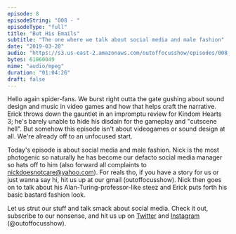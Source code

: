 ```yaml
---
episode: 8 
episodeString: "008 - "
episodeType: "full"
title: "But His Emails"
subtitle: "The one where we talk about social media and male fashion"
date: "2019-03-20"
audio: "https://s3.us-east-2.amazonaws.com/outoffocusshow/episodes/008_but-his-emails.mp3"
bytes: 61860049
mime: "audio/mpeg"
duration: "01:04:26"
draft: false
---
```


Hello again spider-fans. We burst right outta the gate gushing about sound design and music in video games and how that helps craft the narrative. Erick throws down the gauntlet in an impromptu review for Kindom Hearts 3; he's barely unable to hide his disdain for the gameplay and "cutscene hell". But somehow this episode isn't about videogames or sound design at all. We're already off to an unfocused start.

Today's episode is about social media and male fashion. Nick is the most photogenic so naturally he has become our defacto social media manager so hats off to him (also forward all complaints to nickdoesnotcare@yahoo.com). For reals tho, if you have a story for us or just wanna say hi, hit us up at our gmail (outoffocusshow). Nick then goes on to talk about his Alan-Turing-professor-like steez and Erick puts forth his basic bastard fashion look.

Let us strut our stuff and talk smack about social media. Check it out, subscribe to our nonsense, and hit us up on [Twitter][twit] and [Instagram][insta] (\@outoffocusshow).

[twit]: https://twitter.com/outoffocusshow
[insta]: https://instagram.c
